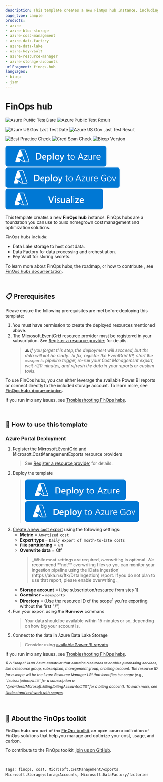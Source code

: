 ```yaml
---
description: This template creates a new FinOps hub instance, including Data Lake storage and a Data Factory.
page_type: sample
products:
- azure
- azure-blob-storage
- azure-cost-management
- azure-data-factory
- azure-data-lake
- azure-key-vault
- azure-resource-manager
- azure-storage-accounts
urlFragment: finops-hub
languages:
- bicep
- json
---
```


# FinOps hub

![Azure Public Test Date](https://azurequickstartsservice.blob.core.windows.net/badges/quickstarts/microsoft.costmanagement/finops-hub/PublicLastTestDate.svg)
![Azure Public Test Result](https://azurequickstartsservice.blob.core.windows.net/badges/quickstarts/microsoft.costmanagement/finops-hub/PublicDeployment.svg)

![Azure US Gov Last Test Date](https://azurequickstartsservice.blob.core.windows.net/badges/quickstarts/microsoft.costmanagement/finops-hub/FairfaxLastTestDate.svg)
![Azure US Gov Last Test Result](https://azurequickstartsservice.blob.core.windows.net/badges/quickstarts/microsoft.costmanagement/finops-hub/FairfaxDeployment.svg)

![Best Practice Check](https://azurequickstartsservice.blob.core.windows.net/badges/quickstarts/microsoft.costmanagement/finops-hub/BestPracticeResult.svg)
![Cred Scan Check](https://azurequickstartsservice.blob.core.windows.net/badges/quickstarts/microsoft.costmanagement/finops-hub/CredScanResult.svg)
![Bicep Version](https://azurequickstartsservice.blob.core.windows.net/badges/quickstarts/microsoft.costmanagement/finops-hub/BicepVersion.svg)

[![Deploy To Azure](https://raw.githubusercontent.com/Azure/azure-quickstart-templates/master/1-CONTRIBUTION-GUIDE/images/deploytoazure.svg?sanitize=true)](https://portal.azure.com/#create/Microsoft.Template/uri/https%3A%2F%2Fraw.githubusercontent.com%2FAzure%2Fazure-quickstart-templates%2Fmaster%2Fquickstarts%2Fmicrosoft.costmanagement%2Ffinops-hub%2Fazuredeploy.json/createUIDefinitionUri/https%3A%2F%2Fraw.githubusercontent.com%2FAzure%2Fazure-quickstart-templates%2Fmaster%2Fquickstarts%2Fmicrosoft.costmanagement%2Ffinops-hub%2FcreateUiDefinition.json)
[![Deploy To Azure US Gov](https://raw.githubusercontent.com/Azure/azure-quickstart-templates/master/1-CONTRIBUTION-GUIDE/images/deploytoazuregov.svg?sanitize=true)](https://portal.azure.us/#create/Microsoft.Template/uri/https%3A%2F%2Fraw.githubusercontent.com%2FAzure%2Fazure-quickstart-templates%2Fmaster%2Fquickstarts%2Fmicrosoft.costmanagement%2Ffinops-hub%2Fazuredeploy.json/createUIDefinitionUri/https%3A%2F%2Fraw.githubusercontent.com%2FAzure%2Fazure-quickstart-templates%2Fmaster%2Fquickstarts%2Fmicrosoft.costmanagement%2Ffinops-hub%2FcreateUiDefinition.json)
[![Visualize](https://raw.githubusercontent.com/Azure/azure-quickstart-templates/master/1-CONTRIBUTION-GUIDE/images/visualizebutton.svg?sanitize=true)](http://armviz.io/#/?load=https%3A%2F%2Fraw.githubusercontent.com%2FAzure%2Fazure-quickstart-templates%2Fmaster%2Fquickstarts%2Fmicrosoft.costmanagement%2Ffinops-hub%2Fazuredeploy.json)

This template creates a new **FinOps hub** instance. FinOps hubs are a foundation you can use to build homegrown cost management and optimization solutions.

FinOps hubs include:

- Data Lake storage to host cost data.
- Data Factory for data processing and orchestration.
- Key Vault for storing secrets.

To learn more about FinOps hubs, the roadmap, or how to contribute , see [FinOps hubs documentation](https://aka.ms/finops/hubs).

<br>

## 📋 Prerequisites

Please ensure the following prerequisites are met before deploying this template:

1. You must have permission to create the deployed resources mentioned above.
2. The Microsoft.EventGrid resource provider must be registered in your subscription. See [Register a resource provider](https://docs.microsoft.com/azure/azure-resource-manager/management/resource-providers-and-types#register-resource-provider) for details.
   > ⚠️ _If you forget this step, the deployment will succeed, but the data will not be ready. To fix, register the EventGrid RP, start the `msexports` pipeline trigger, re-run your Cost Management export, wait ~20 minutes, and refresh the data in your reports or custom tools._

To use FinOps hubs, you can either leverage the available Power BI reports or connect directly to the included storage account. To learn more, see [FinOps hubs documentation](https://aka.ms/finops/hubs).

If you run into any issues, see [Troubleshooting FinOps hubs](https://aka.ms/finops/hubs/troubleshoot).

<br>

## 📗 How to use this template

### Azure Portal Deployment

1. Register the Microsoft.EventGrid and Microsoft.CostManagementExports resource providers
   > See [Register a resource provider](https://docs.microsoft.com/azure/azure-resource-manager/management/resource-providers-and-types#register-resource-provider) for details.
2. Deploy the template
   > [![Deploy To Azure](https://raw.githubusercontent.com/Azure/azure-quickstart-templates/master/1-CONTRIBUTION-GUIDE/images/deploytoazure.svg?sanitize=true)](https://portal.azure.com/#create/Microsoft.Template/uri/https%3A%2F%2Fraw.githubusercontent.com%2FAzure%2Fazure-quickstart-templates%2Fmaster%2Fquickstarts%2Fmicrosoft.costmanagement%2Ffinops-hub%2Fazuredeploy.json/createUIDefinitionUri/https%3A%2F%2Fraw.githubusercontent.com%2FAzure%2Fazure-quickstart-templates%2Fmaster%2Fquickstarts%2Fmicrosoft.costmanagement%2Ffinops-hub%2FcreateUiDefinition.json) &nbsp; [![Deploy To Azure US Gov](https://raw.githubusercontent.com/Azure/azure-quickstart-templates/master/1-CONTRIBUTION-GUIDE/images/deploytoazuregov.svg?sanitize=true)](https://portal.azure.us/#create/Microsoft.Template/uri/https%3A%2F%2Fraw.githubusercontent.com%2FAzure%2Fazure-quickstart-templates%2Fmaster%2Fquickstarts%2Fmicrosoft.costmanagement%2Ffinops-hub%2Fazuredeploy.json/createUIDefinitionUri/https%3A%2F%2Fraw.githubusercontent.com%2FAzure%2Fazure-quickstart-templates%2Fmaster%2Fquickstarts%2Fmicrosoft.costmanagement%2Ffinops-hub%2FcreateUiDefinition.json)
3. [Create a new cost export](https://learn.microsoft.com/azure/cost-management-billing/costs/tutorial-export-acm-data?tabs=azure-portal) using the following settings:
   - **Metric** = `Amortized cost`
   - **Export type** = `Daily export of month-to-date costs`
   - **File partitioning** = On
   - **Overwrite data** = Off
     <blockquote class="note" markdown="1">
       _While most settings are required, overwriting is optional. We recommend **not** overwriting files so you can monitor your ingestion pipeline using the [Data ingestion](https://aka.ms/ftk/DataIngestion) report. If you do not plan to use that report, please enable overwriting._
     </blockquote>
   - **Storage account** = (Use subscription/resource from step 1)
   - **Container** = `msexports`
   - **Directory** = (Use the resource ID of the scope<sup>1</sup> you're exporting without the first "/")
4. Run your export using the **Run now** command
   > Your data should be available within 15 minutes or so, depending on how big your account is.
5. Connect to the data in Azure Data Lake Storage
   > Consider using [available Power BI reports](https://aka.ms/finops/hubs/reports)

If you run into any issues, see [Troubleshooting FinOps hubs](https://aka.ms/finops/hubs/troubleshoot).

_<sup>1) A "scope" is an Azure construct that contains resources or enables purchasing services, like a resource group, subscription, management group, or billing account. The resource ID for a scope will be the Azure Resource Manager URI that identifies the scope (e.g., "/subscriptions/###" for a subscription or "/providers/Microsoft.Billing/billingAccounts/###" for a billing account). To learn more, see [Understand and work with scopes](https://aka.ms/costmgmt/scopes).</sup>_

<br>


## 🧰 About the FinOps toolkit

FinOps hubs are part of the [FinOps toolkit](https://aka.ms/finops/toolkit), an open-source collection of FinOps solutions that help you manage and optimize your cost, usage, and carbon.

To contribute to the FinOps toolkit, [join us on GitHub](https://aka.ms/ftk).

<br>

`Tags: finops, cost, Microsoft.CostManagement/exports, Microsoft.Storage/storageAccounts, Microsoft.DataFactory/factories`
